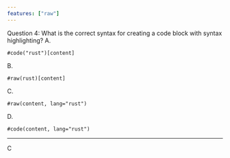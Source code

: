 ```yaml
---
features: ["raw"]
---
```

Question 4: What is the correct syntax for creating a code block with syntax highlighting?
A.
```typst
#code("rust")[content]
```

B.
```typst
#raw(rust)[content]
```

C.
```typst
#raw(content, lang="rust")
```

D.
```typst
#code(content, lang="rust")
```
---
C

